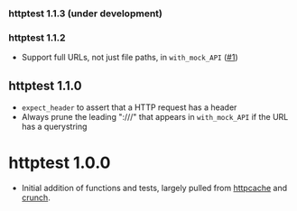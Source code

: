 ### httptest 1.1.3 (under development)

### httptest 1.1.2
* Support full URLs, not just file paths, in `with_mock_API` ([#1](https://github.com/nealrichardson/httptest/issues/1))

## httptest 1.1.0

* `expect_header` to assert that a HTTP request has a header
* Always prune the leading ":///" that appears in `with_mock_API` if the URL has a querystring

# httptest 1.0.0

* Initial addition of functions and tests, largely pulled from [httpcache](https://github.com/nealrichardson/httpcache) and [crunch](https://github.com/Crunch-io/rcrunch).

